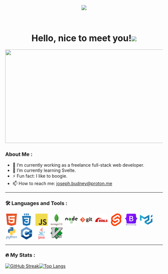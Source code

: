 <div id="header" align="center">
  <img src="https://media.giphy.com/media/v1.Y2lkPTc5MGI3NjExNmIxb3ExYnQxNjhucXpyanhyOGEyc3pqNTJtOXB1YXBxNHRpZjdwOCZlcD12MV9pbnRlcm5hbF9naWZfYnlfaWQmY3Q9cw/ooJ7KIQCwu96dbWuOU/giphy.gif" width="200"/>
</div>

<div id="badges">
  
</div>

<p align="center"><img src="https://komarev.com/ghpvc/?username=Joseph-S-Budney&style=flat-square&color=blue" alt=""/></p>

<h1 align="center">Hello, nice to meet you!<img src="https://media.giphy.com/media/m0dmKBkncVETJv2h0S/giphy.gif" width="50" /></h1>

<div align="center">
  <img src="https://www.mygo.ge/uploads/blog/1584023795.jpg" width="600" height="300"/>
</div>

### About Me :

- 🔭 I’m currently working as a freelance full-stack web developer.
- 🌱 I’m currently learning Svelte.
- ⚡ Fun fact: I like to boogie.
- 📫 How to reach me: <joseph.budney@proton.me>

---

### 🛠️ Languages and Tools :

<div>
  <img src="https://github.com/devicons/devicon/blob/master/icons/html5/html5-original.svg" title="HTML5" alt="HTML" width="40" height="40"/>&nbsp;
  <img src="https://github.com/devicons/devicon/blob/master/icons/css3/css3-plain-wordmark.svg"  title="CSS3" alt="CSS" width="40" height="40"/>&nbsp;
  <img src="https://github.com/devicons/devicon/blob/master/icons/javascript/javascript-original.svg" title="JavaScript" alt="JavaScript" width="40" height="40"/>&nbsp;
  <img src="https://github.com/devicons/devicon/blob/master/icons/mongodb/mongodb-original-wordmark.svg" title="Mongo" **alt="Mongo" width="40" height="40"/>&nbsp;
  <img src="https://github.com/devicons/devicon/blob/master/icons/nodejs/nodejs-original-wordmark.svg" title="NodeJS" alt="NodeJS" width="40" height="40"/>&nbsp;
  <img src="https://github.com/devicons/devicon/blob/master/icons/git/git-original-wordmark.svg" title="Git" **alt="Git" width="40" height="40"/>&nbsp;
  <img src="https://github.com/devicons/devicon/blob/master/icons/rails/rails-plain-wordmark.svg" title="Ruby on Rails" **alt="Ruby on Rails" width="40" height="40"/>&nbsp;
  <img src="https://github.com/devicons/devicon/blob/master/icons/svelte/svelte-original.svg" title="Svelte" **alt="Svelte" width="40" height="40"/>&nbsp;
  <img src="https://github.com/devicons/devicon/blob/master/icons/bootstrap/bootstrap-original-wordmark.svg" title="Bootstrap" **alt="Bootstrap" width="40" height="40"/>&nbsp;
  <img src="https://github.com/devicons/devicon/blob/master/icons/materialui/materialui-original.svg" title="Material UI" alt="Material UI" width="40" height="40"/>&nbsp;
  <img src="https://github.com/devicons/devicon/blob/master/icons/python/python-original-wordmark.svg" title="Python" **alt="Python" width="40" height="40"/>&nbsp;
  <img src="https://github.com/devicons/devicon/blob/master/icons/cplusplus/cplusplus-original.svg" title="C++" **alt="C plus plus" width="40" height="40"/>&nbsp;
  <img src="https://github.com/devicons/devicon/blob/master/icons/java/java-original-wordmark.svg" title="Java" alt="Java" width="40" height="40"/>&nbsp;
  <img src="https://github.com/devicons/devicon/blob/master/icons/vim/vim-original.svg" title="Vim" alt="Vim" width="40" height="40"/>&nbsp;
</div>

---

### 🔥 My Stats :

[![GitHub Streak](https://github-readme-streak-stats.herokuapp.com?user=Joseph-S-Budney&langs_count=8&theme=apprentice&mode=daily)](https://git.io/streak-stats)[![Top Langs](https://github-readme-stats.vercel.app/api/top-langs/?username=Joseph-S-Budney&layout=donut-vertical&theme=apprentice)](https://github.com/anuraghazra/github-readme-stats)
